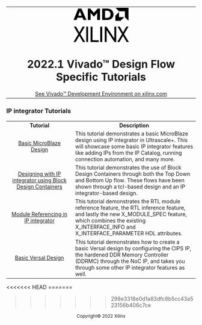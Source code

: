 ﻿<table width="100%">
 <tr width="100%">
    <td align="center"><img src="https://github.com/Xilinx/Image-Collateral/blob/main/xilinx-logo.png?raw=true" width="30%"/><h1> 2022.1 Vivado™ Design Flow Specific Tutorials</h1>
    <a href="https://www.xilinx.com/products/design-tools/vivado.html">See Vivado™ Development Environment on xilinx.com</a>
    </td>
 </tr>
</table>

### IP integrator Tutorials

<table style="width:100%">
 <tr>
 <td width="35%" align="center"><b>Tutorial</b>
 <td width="65%" align="center"><b>Description</b>
 </tr>
 <tr>
 <td align="center"><a href="./Lab_1/"> Basic MicroBlaze Design </a></td>
 <td>This tutorial demonstrates a basic MicroBlaze design using IP integrator in Ultrascale+. This will showcase some basic IP integrator features like adding IPs from the IP Catalog, running connection automation, and many more. </td>
 </tr>
 <tr>
 <td align="center"><a href="./Lab_2/"> Designing with IP integrator using Block Design Containers </a></td>
 <td>This tutorial demonstrates the use of Block Design Containers through both the Top Down and Bottom Up flow. These flows have been shown through a tcl-based design and an IP integrator-based design. </td>
 </tr>
 <tr>
 <td align="center"><a href="./Lab_3/"> Module Referencing in IP integrator </a></td>
 <td>This tutorial demonstrates the RTL module reference feature, the RTL inference feature, and lastly the new X_MODULE_SPEC feature, which combines the existing X_INTERFACE_INFO and X_INTERFACE_PARAMETER HDL attributes. </td>
 </tr>
 <tr>
 <td align="center"><a href="./Lab_4/"> Basic Versal Design </a></td>
 <td>This tutorial demonstrates how to create a basic Versal design by configuring the CIPS IP,  the hardened DDR Memory Controller (DDRMC) through the NoC IP, and takes you through some other IP integrator features as well. </td>
 </tr>
 </table>
<<<<<<< HEAD
=======

>>>>>>> 298e3318e0d1a83dfc8b5cc43a523156b406c7ce



<p align="center"><sup>Copyright&copy; 2022 Xilinx</sup></p>
